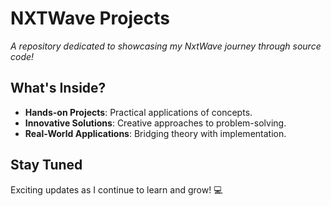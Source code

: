 # NXTWave Projects  

*A repository dedicated to showcasing my NxtWave journey through source code!*  

## What's Inside?  
-  **Hands-on Projects**: Practical applications of concepts.  
-  **Innovative Solutions**: Creative approaches to problem-solving. 
-  **Real-World Applications**: Bridging theory with implementation.  

## Stay Tuned  
Exciting updates as I continue to learn and grow! 💻  
